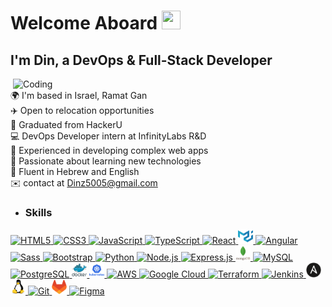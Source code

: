 Welcome Aboard
<img src="https://media.giphy.com/media/hvRJCLFzcasrR4ia7z/giphy.gif" width="30px" height="30px"/>
===========================================================================================================================
I'm Din, a DevOps & Full-Stack Developer
-------------
<img align="right" alt="Coding"  width="500" src="https://i.pinimg.com/originals/2f/f4/28/2ff428006f3ade5f10beac69372062ab.gif">

🌍 I'm based in Israel, Ramat Gan <br>
✈️ Open to relocation opportunities <br>
📅 Graduated from HackerU <br>
💻 DevOps Developer intern at InfinityLabs R&D <br>
📱 Experienced in developing complex web apps <br>
🌱 Passionate about learning new technologies <br>
🏅 Fluent in Hebrew and English <br>
✉️ contact at [Dinz5005@gmail.com](mailto:Dinz5005@gmail.com) 
*   ### Skills
<p align="left">

  <!-- Frontend -->
  <a href="https://developer.mozilla.org/en-US/docs/Glossary/HTML5" target="_blank" rel="noreferrer">
    <img src="https://raw.githubusercontent.com/danielcranney/readme-generator/main/public/icons/skills/html5-colored.svg" width="24" height="24" alt="HTML5" />
  </a>
  <a href="https://www.w3.org/TR/CSS/#css" target="_blank" rel="noreferrer">
    <img src="https://raw.githubusercontent.com/danielcranney/readme-generator/main/public/icons/skills/css3-colored.svg" width="24" height="24" alt="CSS3" />
  </a>
  <a href="https://developer.mozilla.org/en-US/docs/Web/JavaScript" target="_blank" rel="noreferrer">
    <img src="https://raw.githubusercontent.com/danielcranney/readme-generator/main/public/icons/skills/javascript-colored.svg" width="24" height="24" alt="JavaScript" />
  </a>
  <a href="https://www.typescriptlang.org/" target="_blank" rel="noreferrer">
    <img src="https://raw.githubusercontent.com/danielcranney/readme-generator/main/public/icons/skills/typescript-colored.svg" width="24" height="24" alt="TypeScript" />
  </a>
  <a href="https://reactjs.org/" target="_blank" rel="noreferrer">
    <img src="https://raw.githubusercontent.com/danielcranney/readme-generator/main/public/icons/skills/react-colored.svg" width="24" height="24" alt="React" />
  </a>
  <a href="https://mui.com/" target="_blank" rel="noreferrer">
    <img src="https://raw.githubusercontent.com/devicons/devicon/master/icons/materialui/materialui-original.svg" width="24" height="24" alt="Material UI" />
  </a>
  <a href="https://angular.io/" target="_blank" rel="noreferrer">
    <img src="https://raw.githubusercontent.com/danielcranney/readme-generator/main/public/icons/skills/angularjs-colored.svg" width="24" height="24" alt="Angular" />
  </a>
  <a href="https://sass-lang.com/" target="_blank" rel="noreferrer">
    <img src="https://raw.githubusercontent.com/danielcranney/readme-generator/main/public/icons/skills/sass-colored.svg" width="24" height="24" alt="Sass" />
  </a>
  <a href="https://getbootstrap.com/" target="_blank" rel="noreferrer">
    <img src="https://raw.githubusercontent.com/danielcranney/readme-generator/main/public/icons/skills/bootstrap-colored.svg" width="24" height="24" alt="Bootstrap" />
  </a>

  <!-- Backend -->
  <a href="https://www.python.org/" target="_blank" rel="noreferrer">
    <img src="https://raw.githubusercontent.com/danielcranney/readme-generator/main/public/icons/skills/python-colored.svg" width="24" height="24" alt="Python" />
  </a>
  <a href="https://nodejs.org" target="_blank" rel="noreferrer">
    <img src="https://img.icons8.com/color/48/000000/nodejs.png" width="24" height="24" alt="Node.js" />
  </a>
  <a href="https://expressjs.com/" target="_blank" rel="noreferrer">
    <img src="https://raw.githubusercontent.com/danielcranney/readme-generator/main/public/icons/skills/express-colored.svg" width="24" height="24" alt="Express.js" />
  </a>
  <a href="https://www.mongodb.com/" target="_blank" rel="noreferrer">
    <img src="https://raw.githubusercontent.com/devicons/devicon/master/icons/mongodb/mongodb-original-wordmark.svg" width="24" height="24" alt="MongoDB" />
  </a>
  <a href="https://www.mysql.com/" target="_blank" rel="noreferrer">
    <img src="https://raw.githubusercontent.com/danielcranney/readme-generator/main/public/icons/skills/mysql-colored.svg" width="24" height="24" alt="MySQL" />
  </a>
  <a href="https://www.postgresql.org/" target="_blank" rel="noreferrer">
    <img src="https://raw.githubusercontent.com/danielcranney/readme-generator/main/public/icons/skills/postgresql-colored.svg" width="24" height="24" alt="PostgreSQL" />
  </a>

  <!-- DevOps -->
  <a href="https://www.docker.com/" target="_blank" rel="noreferrer">
    <img src="https://raw.githubusercontent.com/devicons/devicon/master/icons/docker/docker-original-wordmark.svg" width="24" height="24" alt="Docker" />
  </a>
  <a href="https://kubernetes.io/" target="_blank" rel="noreferrer">
    <img src="https://raw.githubusercontent.com/devicons/devicon/master/icons/kubernetes/kubernetes-plain-wordmark.svg" width="24" height="24" alt="Kubernetes" />
  </a>
  <a href="https://aws.amazon.com/" target="_blank" rel="noreferrer">
    <img src="https://img.icons8.com/color/48/000000/amazon-web-services.png" width="24" height="24" alt="AWS" />
  </a>
  <a href="https://cloud.google.com/" target="_blank" rel="noreferrer">
    <img src="https://raw.githubusercontent.com/danielcranney/readme-generator/main/public/icons/skills/googlecloud-colored.svg" width="24" height="24" alt="Google Cloud" />
  </a>
  <a href="https://www.terraform.io/" target="_blank" rel="noreferrer">
    <img src="https://www.vectorlogo.zone/logos/terraformio/terraformio-icon.svg" width="24" height="24" alt="Terraform" />
  </a>
  <a href="https://www.jenkins.io/" target="_blank" rel="noreferrer">
    <img src="https://www.vectorlogo.zone/logos/jenkins/jenkins-icon.svg" width="24" height="24" alt="Jenkins" />
  </a>
  <a href="https://www.ansible.com/" target="_blank" rel="noreferrer">
    <img src="https://raw.githubusercontent.com/devicons/devicon/master/icons/ansible/ansible-original.svg" width="24" height="24" alt="Ansible" />
  </a>
  <a href="https://www.linux.org/" target="_blank" rel="noreferrer">
    <img src="https://raw.githubusercontent.com/devicons/devicon/master/icons/linux/linux-original.svg" width="24" height="24" alt="Linux" />
  </a>

  <!-- Tools -->
  <a href="https://git-scm.com/" target="_blank" rel="noreferrer">
    <img src="https://img.icons8.com/color/48/000000/git.png" width="24" height="24" alt="Git" />
  </a>
  <a href="https://about.gitlab.com/" target="_blank" rel="noreferrer">
    <img src="https://raw.githubusercontent.com/devicons/devicon/master/icons/gitlab/gitlab-original.svg" width="24" height="24" alt="GitLab" />
  </a>
  <a href="https://www.figma.com/" target="_blank" rel="noreferrer">
    <img src="https://raw.githubusercontent.com/danielcranney/readme-generator/main/public/icons/skills/figma-colored.svg" width="24" height="24" alt="Figma" />
  </a>

</p>
